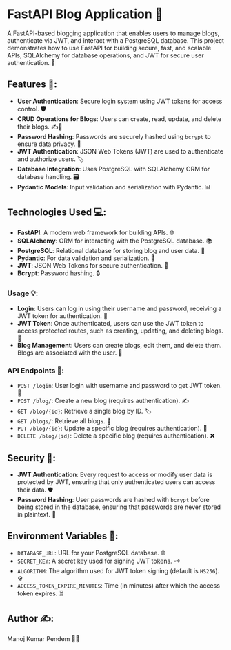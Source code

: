 # FastAPI Blog Application 🚀

A FastAPI-based blogging application that enables users to manage blogs, authenticate via JWT, and interact with a PostgreSQL database. This project demonstrates how to use FastAPI for building secure, fast, and scalable APIs, SQLAlchemy for database operations, and JWT for secure user authentication. 🔐

## Features 🌟:
- **User Authentication**: Secure login system using JWT tokens for access control. 🛡️
- **CRUD Operations for Blogs**: Users can create, read, update, and delete their blogs. ✍️📝
- **Password Hashing**: Passwords are securely hashed using `bcrypt` to ensure data privacy. 🔑
- **JWT Authentication**: JSON Web Tokens (JWT) are used to authenticate and authorize users. 🏷️
- **Database Integration**: Uses PostgreSQL with SQLAlchemy ORM for database handling. 🗃️
- **Pydantic Models**: Input validation and serialization with Pydantic. 📊

## Technologies Used 💻:
- **FastAPI**: A modern web framework for building APIs. 🌐
- **SQLAlchemy**: ORM for interacting with the PostgreSQL database. 📚
- **PostgreSQL**: Relational database for storing blog and user data. 🏫
- **Pydantic**: For data validation and serialization. 🔄
- **JWT**: JSON Web Tokens for secure authentication. 🔐
- **Bcrypt**: Password hashing. 🔒

### Usage 💡:
- **Login**: Users can log in using their username and password, receiving a JWT token for authentication. 👤
- **JWT Token**: Once authenticated, users can use the JWT token to access protected routes, such as creating, updating, and deleting blogs. 🔑
- **Blog Management**: Users can create blogs, edit them, and delete them. Blogs are associated with the user. 📑

### API Endpoints 📡:
- `POST /login`: User login with username and password to get JWT token. 📝
- `POST /blog/`: Create a new blog (requires authentication). ✍️
- `GET /blog/{id}`: Retrieve a single blog by ID. 🏷️
- `GET /blogs/`: Retrieve all blogs. 📃
- `PUT /blog/{id}`: Update a specific blog (requires authentication). 🔄
- `DELETE /blog/{id}`: Delete a specific blog (requires authentication). ❌

## Security 🔐:
- **JWT Authentication**: Every request to access or modify user data is protected by JWT, ensuring that only authenticated users can access their data. 🛡️
- **Password Hashing**: User passwords are hashed with `bcrypt` before being stored in the database, ensuring that passwords are never stored in plaintext. 🔑

## Environment Variables 📂:
- `DATABASE_URL`: URL for your PostgreSQL database. 🌐
- `SECRET_KEY`: A secret key used for signing JWT tokens. 🗝️
- `ALGORITHM`: The algorithm used for JWT token signing (default is `HS256`). ⚙️
- `ACCESS_TOKEN_EXPIRE_MINUTES`: Time (in minutes) after which the access token expires. ⏳

## Author ✍️:
Manoj Kumar Pendem 🧑‍💻
